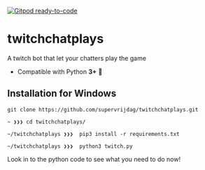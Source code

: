 [![Gitpod ready-to-code](https://img.shields.io/badge/Gitpod-ready--to--code-blue?logo=gitpod)](https://gitpod.io/#https://github.com/supervrijdag/twitchchatplays)

# twitchchatplays
A twitch bot that let your chatters play the game

- Compatible with Python **3+** 🎉


## Installation for Windows

```
git clone https://github.com/supervrijdag/twitchchatplays.git

~ ❯❯❯ cd twitchchatplays/

~/twitchchatplays ❯❯❯  pip3 install -r requirements.txt

~/twitchchatplays ❯❯❯  python3 twitch.py
```

Look in to the python code to see what you need to do now!
